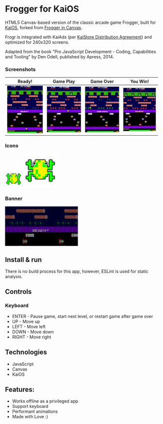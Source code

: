 Frogger for KaiOS
=================

HTML5 Canvas-based version of the classic arcade game Frogger, built for [KaiOS](https://kaiostech.com/), forked from [Frogger in Canvas](https://github.com/denodell/frogger).

Frogr is integrated with KaiAds (per [KaiStore Distribution Agreement](https://www.kaiostech.com/sub-agreement/)) and optimized for 240x320 screens.

Adapted from the book "Pro JavaScript Development - Coding, Capabilities and Tooling" by Den Odell, published by Apress, 2014.

### Screenshots 

Ready!  | Game Play |  Game Over  |  You Win!
------ | ------ | ------ | ------
![Ready](./screenshots/frogger-ready.png) | ![Playing](./screenshots/frogger-playing.png) | ![Game Over](./screenshots/frogger-game-over.png) | ![You Win!](./screenshots/frogger-win.png) 

### Icons 

![Frogr Icon 56px](./images/frogger_56.png)
![Frogr Icon 112px](./images/frogger_112.png)

### Banner

![Frogr Marketing Banner](./frogger-banner.png)

## Install & run

There is no build process for this app, however, ESLint is used for static analysis.

## Controls

### Keyboard

- ENTER - Pause game, start next level, or restart game after game over
- UP - Move up
- LEFT - Move left
- DOWN - Move down
- RIGHT - Move right

## Technologies

- JavaScript
- Canvas
- KaiOS

## Features:

- Works offline as a privileged app
- Support keyboard
- Performant animations
- Made with Love :)
